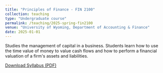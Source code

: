 ```yaml
---
title: "Principles of Finance - FIN 2100"
collection: teaching
type: "Undergraduate course"
permalink: /teaching/2025-spring-fin2100
venue: "University of Wyoming, Department of Accounting & Finance"
date: 2025-01-01
---
```


Studies the management of capital in a business. Students learn how to use the time value of money to value cash flows and how to perform a financial valuation of a firm's assets and liabilities.

<p>
  <a class="btn btn--primary" href="{{ '/files/FIN2100_Syllabus.pdf' | absolute_url }}" target="_blank" rel="noopener">
    Download Syllabus (PDF)
  </a>
</p>
